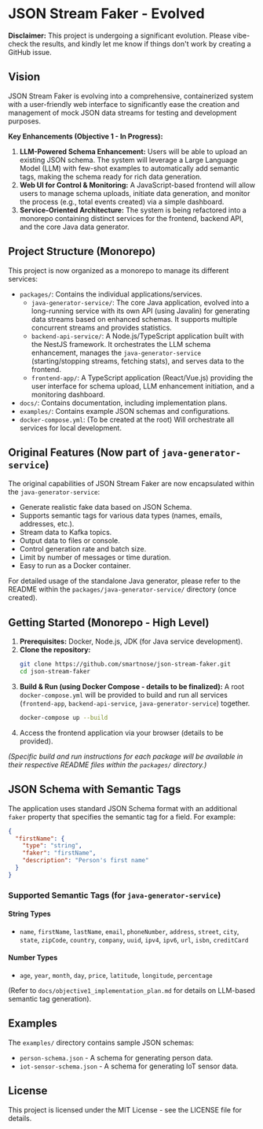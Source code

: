 # JSON Stream Faker - Evolved

**Disclaimer:** This project is undergoing a significant evolution. Please vibe-check the results, and kindly let me know if things don't work by creating a GitHub issue.

## Vision

JSON Stream Faker is evolving into a comprehensive, containerized system with a user-friendly web interface to significantly ease the creation and management of mock JSON data streams for testing and development purposes.

**Key Enhancements (Objective 1 - In Progress):**

1.  **LLM-Powered Schema Enhancement:** Users will be able to upload an existing JSON schema. The system will leverage a Large Language Model (LLM) with few-shot examples to automatically add semantic tags, making the schema ready for rich data generation.
2.  **Web UI for Control & Monitoring:** A JavaScript-based frontend will allow users to manage schema uploads, initiate data generation, and monitor the process (e.g., total events created) via a simple dashboard.
3.  **Service-Oriented Architecture:** The system is being refactored into a monorepo containing distinct services for the frontend, backend API, and the core Java data generator.

## Project Structure (Monorepo)

This project is now organized as a monorepo to manage its different services:

*   `packages/`: Contains the individual applications/services.
    *   `java-generator-service/`: The core Java application, evolved into a long-running service with its own API (using Javalin) for generating data streams based on enhanced schemas. It supports multiple concurrent streams and provides statistics.
    *   `backend-api-service/`: A Node.js/TypeScript application built with the NestJS framework. It orchestrates the LLM schema enhancement, manages the `java-generator-service` (starting/stopping streams, fetching stats), and serves data to the frontend.
    *   `frontend-app/`: A TypeScript application (React/Vue.js) providing the user interface for schema upload, LLM enhancement initiation, and a monitoring dashboard.
*   `docs/`: Contains documentation, including implementation plans.
*   `examples/`: Contains example JSON schemas and configurations.
*   `docker-compose.yml`: (To be created at the root) Will orchestrate all services for local development.

## Original Features (Now part of `java-generator-service`)

The original capabilities of JSON Stream Faker are now encapsulated within the `java-generator-service`:

*   Generate realistic fake data based on JSON Schema.
*   Supports semantic tags for various data types (names, emails, addresses, etc.).
*   Stream data to Kafka topics.
*   Output data to files or console.
*   Control generation rate and batch size.
*   Limit by number of messages or time duration.
*   Easy to run as a Docker container.

For detailed usage of the standalone Java generator, please refer to the README within the `packages/java-generator-service/` directory (once created).

## Getting Started (Monorepo - High Level)

1.  **Prerequisites:** Docker, Node.js, JDK (for Java service development).
2.  **Clone the repository:**
    ```bash
    git clone https://github.com/smartnose/json-stream-faker.git
    cd json-stream-faker
    ```
3.  **Build & Run (using Docker Compose - details to be finalized):**
    A root `docker-compose.yml` will be provided to build and run all services (`frontend-app`, `backend-api-service`, `java-generator-service`) together.
    ```bash
    docker-compose up --build
    ```
4.  Access the frontend application via your browser (details to be provided).

*(Specific build and run instructions for each package will be available in their respective README files within the `packages/` directory.)*

## JSON Schema with Semantic Tags

The application uses standard JSON Schema format with an additional `faker` property that specifies the semantic tag for a field. For example:

```json
{
  "firstName": {
    "type": "string",
    "faker": "firstName",
    "description": "Person's first name"
  }
}
```

### Supported Semantic Tags (for `java-generator-service`)

#### String Types
- `name`, `firstName`, `lastName`, `email`, `phoneNumber`, `address`, `street`, `city`, `state`, `zipCode`, `country`, `company`, `uuid`, `ipv4`, `ipv6`, `url`, `isbn`, `creditCard`

#### Number Types
- `age`, `year`, `month`, `day`, `price`, `latitude`, `longitude`, `percentage`

(Refer to `docs/objective1_implementation_plan.md` for details on LLM-based semantic tag generation).

## Examples

The `examples/` directory contains sample JSON schemas:
- `person-schema.json` - A schema for generating person data.
- `iot-sensor-schema.json` - A schema for generating IoT sensor data.

## License

This project is licensed under the MIT License - see the LICENSE file for details.
